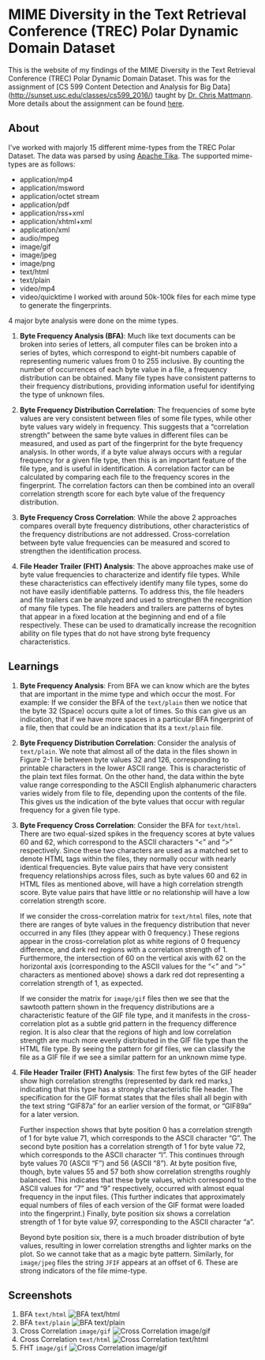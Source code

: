 # MIME Diversity in the Text Retrieval Conference (TREC) Polar Dynamic Domain Dataset
This is the website of my findings of the MIME Diversity in the Text Retrieval Conference (TREC) Polar Dynamic Domain Dataset. This was for the assignment of [CS 599 Content Detection and Analysis for Big Data] (http://sunset.usc.edu/classes/cs599_2016/) taught by [Dr. Chris Mattmann](http://sunset.usc.edu/~mattmann/). More details about the assignment can be found [here](http://sunset.usc.edu/classes/cs599_2016/CS599_HW_MIME_POLAR.pdf).

## About
I've worked with majorly 15 different mime-types from the TREC Polar Dataset. The data was parsed by using [Apache Tika](https://tika.apache.org/). The supported mime-types are as follows:
+ application/mp4
+ application/msword
+ application/octet stream
+ application/pdf
+ application/rss+xml
+ application/xhtml+xml
+ application/xml
+ audio/mpeg
+ image/gif
+ image/jpeg
+ image/png
+ text/html
+ text/plain
+ video/mp4
+ video/quicktime
I worked with around 50k-100k files for each mime type to generate the fingerprints.

4 major byte analysis were done on the mime types.

1. **Byte Frequency Analysis (BFA)**: Much like text documents can be broken into series of letters, all computer files can be broken into a series of bytes, which correspond to eight-bit numbers capable of representing numeric values from 0 to 255 inclusive. By counting the number of occurrences of each byte value in a file, a frequency distribution can be obtained. Many file types have consistent patterns to their frequency distributions, providing information useful for identifying the type of unknown files.

2. **Byte Frequency Distribution Correlation**: The frequencies of some byte values are very consistent between files of some file types, while other byte values vary widely in frequency. This suggests that a “correlation strength” between the same byte values in different files can be measured, and used as part of the fingerprint for the byte frequency analysis. In other words, if a byte value always occurs with a regular frequency for a given file type, then this is an important feature of the file type, and is useful in identification. A correlation factor can be calculated by comparing each file to the frequency scores in the fingerprint. The correlation factors can then be combined into an overall correlation strength score for each byte value of the frequency distribution.

3. **Byte Frequency Cross Correlation**: While the above 2 approaches compares overall byte frequency distributions, other characteristics of the frequency distributions are not addressed. Cross-correlation between byte value frequencies can be measured and scored to strengthen the identification process.

4. **File Header Trailer (FHT) Analysis**: The above approaches make use of byte value frequencies to characterize and identify file types. While these characteristics can effectively identify many file types, some do not have easily identifiable patterns. To address this, the file headers and file trailers can be analyzed and used to strengthen the recognition of many file types. The file headers and trailers are patterns of bytes that appear in a fixed location at the beginning and end of a file respectively. These can be used to dramatically increase the recognition ability on file types that do not have strong byte frequency characteristics.

## Learnings
1. **Byte Frequency Analysis**: From BFA we can know which are the bytes that are important in the mime type and which occur the most. For example: If we consider the BFA of the `text/plain` then we notice that the byte 32 (Space) occurs quite a lot of times. So this can give us an indication, that if we have more spaces in a particular BFA fingerprint of a file, then that could be an indication that its a `text/plain` file.

2. **Byte Frequency Distribution Correlation**: Consider the analysis of `text/plain`. We note that almost all of the data in the files shown in Figure 2-1 lie between byte values 32 and 126, corresponding to printable characters in the lower ASCII range. This is characteristic of the plain text files format. On the other hand, the data within the byte value range corresponding to the ASCII English alphanumeric characters varies widely from file to file, depending upon the contents of the file. This gives us the indication of the byte values that occur with regular frequency for a given file type.

3. **Byte Frequency Cross Correlation**: Consider the BFA for `text/html`. There are two equal-sized spikes in the frequency scores at byte values 60 and 62, which correspond to the ASCII characters “<” and “>” respectively. Since these two characters are used as a matched set to denote HTML tags within the files, they normally occur with nearly identical frequencies. Byte value pairs that have very consistent frequency relationships across files, such as byte values 60 and 62 in HTML files as mentioned above, will have a high correlation strength score. Byte value pairs that have little or no relationship will have a low correlation strength score.

   If we consider the cross-correlation matrix for `text/html` files, note that there are ranges of byte values in the frequency distribution that never occurred in any files (they appear with 0 frequency.) These regions appear in the cross-correlation plot as white regions of 0 frequency difference, and dark red regions with a correlation strength of 1. Furthermore, the intersection of 60 on the vertical axis with 62 on the horizontal axis (corresponding to the ASCII values for the “<” and “>” characters as mentioned above) shows a dark red dot representing a correlation strength of 1, as expected.

   If we consider the matrix for `image/gif` files then we see that the sawtooth pattern shown in the frequency distributions are a characteristic feature of the GIF file type, and it manifests in the cross-correlation plot as a subtle grid pattern in the frequency difference region. It is also clear that the regions of high and low correlation strength are much more evenly distributed in the GIF file type than the HTML file type. By seeing the pattern for gif files, we can classify the file as a GIF file if we see a similar pattern for an unknown mime type.

4. **File Header Trailer (FHT) Analysis**: The first few bytes of the GIF header show high correlation strengths (represented by dark red marks,) indicating that this type has a strongly characteristic file header. The specification for the GIF format states that the files shall all begin with the text string “GIF87a” for an earlier version of the format, or “GIF89a” for a later version.

   Further inspection shows that byte position 0 has a correlation strength of 1 for byte value 71, which corresponds to the ASCII character “G”. The second byte position has a correlation strength of 1 for byte value 72, which corresponds to the ASCII character “I”. This continues through byte values 70 (ASCII “F”) and 56 (ASCII “8”). At byte position five, though, byte values 55 and 57 both show correlation strengths roughly balanced. This indicates that these byte values, which correspond to the ASCII values for “7” and “9” respectively, occurred with almost equal frequency in the input files. (This further indicates that approximately equal numbers of files of each version of the GIF format were loaded into the fingerprint.) Finally, byte position six shows a correlation strength of 1 for byte value 97, corresponding to the ASCII character “a”. 
   
   Beyond byte position six, there is a much broader distribution of byte values, resulting in lower correlation strengths and lighter marks on the plot. So we cannot take that as a magic byte pattern. Similarly, for `image/jpeg` files the string `JFIF` appears at an offset of 6. These are strong indicators of the file mime-type.
   
## Screenshots
1. BFA `text/html`
   ![BFA text/html](screenshots/bfa-text-html.png)
2. BFA `text/plain`
   ![BFA text/plain](screenshots/bfa-text-plain.png)
3. Cross Correlation `image/gif`
   ![Cross Correlation image/gif](screenshots/cross-correlation-image-gif.png)
4. Cross Correlation `text/html`
   ![Cross Correlation text/html](screenshots/cross-correlation-text-html.png)
5. FHT `image/gif`
   ![Cross Correlation image/gif](screenshots/fht-image-gif.png)
